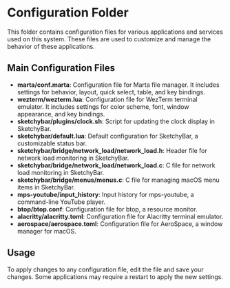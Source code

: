 # Configuration Folder

This folder contains configuration files for various applications and services used on this system. These files are used to customize and manage the behavior of these applications.

## Main Configuration Files

- **marta/conf.marta**: Configuration file for Marta file manager. It includes settings for behavior, layout, quick select, table, and key bindings.
- **wezterm/wezterm.lua**: Configuration file for WezTerm terminal emulator. It includes settings for color scheme, font, window appearance, and key bindings.
- **sketchybar/plugins/clock.sh**: Script for updating the clock display in SketchyBar.
- **sketchybar/default.lua**: Default configuration for SketchyBar, a customizable status bar.
- **sketchybar/bridge/network_load/network_load.h**: Header file for network load monitoring in SketchyBar.
- **sketchybar/bridge/network_load/network_load.c**: C file for network load monitoring in SketchyBar.
- **sketchybar/bridge/menus/menus.c**: C file for managing macOS menu items in SketchyBar.
- **mps-youtube/input_history**: Input history for mps-youtube, a command-line YouTube player.
- **btop/btop.conf**: Configuration file for btop, a resource monitor.
- **alacritty/alacritty.toml**: Configuration file for Alacritty terminal emulator.
- **aerospace/aerospace.toml**: Configuration file for AeroSpace, a window manager for macOS.

## Usage

To apply changes to any configuration file, edit the file and save your changes. Some applications may require a restart to apply the new settings.
